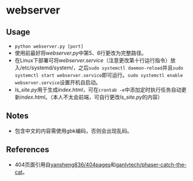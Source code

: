 # webserver

## Usage
* `python webserver.py [port]`
* 使用前最好将*webserver.py*中第5、6行更改为完整路径。
* 在Linux下部署可将*webserver.service*（注意更改第十行运行指令）放入/etc/systemd/system/，之后`sudo systemctl daemon-reload`并且`sudo systemctl start webserver.service`即可运行。`sudo systemctl enable webserver.service`设置开机自启动。
* *ls_site.py*用于生成*index.html*，可在`crontab -e`中添加定时执行任务自动更新*index.html*。（本人不太会前端，可自行更改*ls_site.py*的内容）

## Notes
* 包含中文的内容需使用gbk编码，否则会出现乱码。

## References
* 404页面引用自[yansheng836/404pages](https://github.com/yansheng836/404pages)和[ganlvtech/phaser-catch-the-cat](https://github.com/ganlvtech/phaser-catch-the-cat)。
